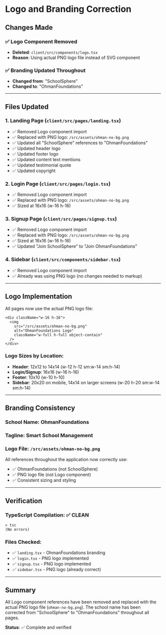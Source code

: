 # Logo and Branding Correction

## Changes Made

### ✅ **Logo Component Removed**
- **Deleted**: `client/src/components/logo.tsx`
- **Reason**: Using actual PNG logo file instead of SVG component

### ✅ **Branding Updated Throughout**
- **Changed from**: "SchoolSphere"
- **Changed to**: "OhmanFoundations"

---

## Files Updated

### **1. Landing Page** (`client/src/pages/landing.tsx`)
- ✅ Removed Logo component import
- ✅ Replaced with PNG logo: `/src/assets/ohman-no-bg.png`
- ✅ Updated all "SchoolSphere" references to "OhmanFoundations"
- ✅ Updated header logo
- ✅ Updated footer logo
- ✅ Updated content text mentions
- ✅ Updated testimonial quote
- ✅ Updated copyright

### **2. Login Page** (`client/src/pages/login.tsx`)
- ✅ Removed Logo component import
- ✅ Replaced with PNG logo: `/src/assets/ohman-no-bg.png`
- ✅ Sized at 16x16 (w-16 h-16)

### **3. Signup Page** (`client/src/pages/signup.tsx`)
- ✅ Removed Logo component import
- ✅ Replaced with PNG logo: `/src/assets/ohman-no-bg.png`
- ✅ Sized at 16x16 (w-16 h-16)
- ✅ Updated "Join SchoolSphere" to "Join OhmanFoundations"

### **4. Sidebar** (`client/src/components/sidebar.tsx`)
- ✅ Removed Logo component import
- ✅ Already was using PNG logo (no changes needed to markup)

---

## Logo Implementation

All pages now use the actual PNG logo file:

```tsx
<div className="w-16 h-16">
  <img 
    src="/src/assets/ohman-no-bg.png" 
    alt="OhmanFoundations Logo" 
    className="w-full h-full object-contain" 
  />
</div>
```

### Logo Sizes by Location:
- **Header**: 12x12 to 14x14 (w-12 h-12 sm:w-14 sm:h-14)
- **Login/Signup**: 16x16 (w-16 h-16)
- **Footer**: 10x10 (w-10 h-10)
- **Sidebar**: 20x20 on mobile, 14x14 on larger screens (w-20 h-20 sm:w-14 sm:h-14)

---

## Branding Consistency

### **School Name**: OhmanFoundations
### **Tagline**: Smart School Management
### **Logo File**: `/src/assets/ohman-no-bg.png`

All references throughout the application now correctly use:
- ✅ OhmanFoundations (not SchoolSphere)
- ✅ PNG logo file (not Logo component)
- ✅ Consistent sizing and styling

---

## Verification

### **TypeScript Compilation**: ✅ CLEAN
```
> tsc
(No errors)
```

### **Files Checked**:
- ✅ `landing.tsx` - OhmanFoundations branding
- ✅ `login.tsx` - PNG logo implemented
- ✅ `signup.tsx` - PNG logo implemented  
- ✅ `sidebar.tsx` - PNG logo (already correct)

---

## Summary

All Logo component references have been removed and replaced with the actual PNG logo file (`ohman-no-bg.png`). The school name has been corrected from "SchoolSphere" to "OhmanFoundations" throughout all pages.

**Status**: ✅ Complete and verified
